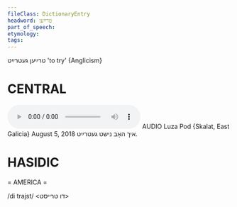 ```yaml
---
fileClass: DictionaryEntry
headword: טרײַען
part_of_speech: 
etymology: 
tags: 
---
```

טרײַען
געטרײַט
'to try'
{Anglicism}

CENTRAL
========

<audio controls src="https://ia601502.us.archive.org/18/items/Gosia-and-Luza-Pod/Luza%20Pod%205%20August%202018%20-%20ikh%20hob%20nisht%20getrayt.mp3"></audio>
AUDIO Luza Pod {Skalat, East Galicia} August 5, 2018
איך האָב נישט געטרײַט.

HASIDIC
=======
= AMERICA = 

/di trajst/ <דו טרייסט>